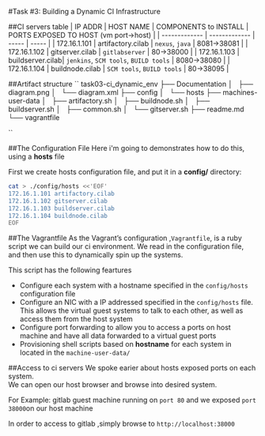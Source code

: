 #Task #3: Building a Dynamic CI Infrastructure


##CI servers table
  | IP ADDR     | HOST NAME | COMPONENTS to INSTALL | PORTS EXPOSED TO HOST (vm port->host) |
  | ------------- | ------------- | ----- | ----- |
  | 172.16.1.101 | artifactory.cilab | `nexus`, `java` | 8081->38081 |
  | 172.16.1.102 | gitserver.cilab | `gitlabserver` | 80->38000 |
  | 172.16.1.103 | buildserver.cilab| `jenkins`, `SCM tools`, `BUILD tools` | 8080->38080 |
  | 172.16.1.104 | buildnode.cilab | `SCM tools`, `BUILD tools` | 80->38095 |

##Artifact structure
``
task03-ci_dynamic_env
├── Documentation
│   ├── diagram.png
│   └── diagram.xml
├── config
│   └── hosts
├── machines-user-data
│   ├── artifactory.sh
│   ├── buildnode.sh
│   ├── buildserver.sh
│   ├── common.sh
│   └── gitserver.sh
├── readme.md
└── vagrantfile

``


##The Configuration File
Here i'm going to demonstrates how to do this, using a **hosts** file

First we create hosts configuration file, and put it in a **config/** directory:
```bash
cat > ./config/hosts <<'EOF'
172.16.1.101 artifactory.cilab
172.16.1.102 gitserver.cilab
172.16.1.103 buildserver.cilab
172.16.1.104 buildnode.cilab
EOF
```


##The Vagrantfile
As the Vagrant’s configuration ,`Vagrantfile`, is a ruby script we can build our ci environment.
We read in the configuration file, and then use this to dynamically spin up the systems.

This script has the following feartures
- Configure each system with a hostname specified in the `config/hosts` configuration file
- Configure an NIC with a IP addressed specified in the `config/hosts` file. This allows the virtual guest systems to talk to each other, as well as access them from the host system
- Configure port forwarding to allow you to access a ports on host machine and have all data forwarded to a virtual guest ports
- Provisioning shell scripts based on **hostname** for each system in located in the `machine-user-data/`

##Access to ci servers
We spoke earier about hosts exposed ports on each system.  
We can open our host browser and browse into desired system.

For Example: gitlab guest machine running on ``port 80`` and we exposed ``port 38000``on our host machine

In order to access to gitlab ,simply  browse to ``http://localhost:38000``
